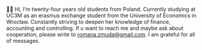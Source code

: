 👋🏼 Hi, I’m twenty-four years old students from Poland. Currently studying at UC3M as an erasmus exchange student from the University of Economics in Wrocław.
Constantly striving to deepen her knowledge of finance, accounting and controlling. If u want to reach me and maybe ask about cooperation, please write to romana.zmuda@gmail.com. I am grateful for all of messages.

